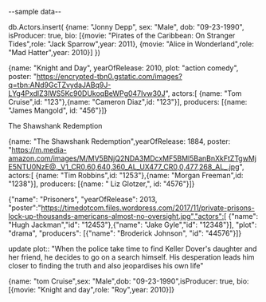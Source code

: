 
--sample data--

db.Actors.insert(
{name: "Jonny Depp",
sex: "Male",
dob: "09-23-1990",
isProducer: true,
 bio: [{movie: "Pirates of the Caribbean: On Stranger Tides",role: "Jack Sparrow",year: 2011},
	{movie: "Alice in Wonderland",role: "Mad Hatter",year: 2010}]
	})

{name: "Knight and Day",
yearOfRelease: 2010,
plot: "action comedy",
poster: "https://encrypted-tbn0.gstatic.com/images?q=tbn:ANd9GcTZvydaJABq9J-LYg4PxdlZ3lWS5Kc90DUkoqBeWPg047Ivw30J",
 actors:[ {name: "Tom Cruise",id: "123"},{name: "Cameron Diaz",id: "123"}],
 producers: [{name: "James Mangold", id: "456"}]}


The Shawshank Redemption

{name: "The Shawshank Redemption",yearOfRelease: 1884,
poster: "https://m.media-amazon.com/images/M/MV5BNjQ2NDA3MDcxMF5BMl5BanBnXkFtZTgwMjE5NTU0NzE@._V1_CR0,60,640,360_AL_UX477_CR0,0,477,268_AL_.jpg",
actors:[ {name: "Tim Robbins",id: "1253"},{name: "Morgan Freeman",id: "1238"}], 
producers: [{name: " Liz Glotzer,", id: "4576"}]}

{"name": "Prisoners",
"yearOfRelease": 2013,
"poster":"https://timedotcom.files.wordpress.com/2017/11/private-prisons-lock-up-thousands-americans-almost-no-oversight.jpg","actors":[ {"name": "Hugh Jackman","id": "12453"},{"name": "Jake Gyle","id": "12348"}],
"plot": "drama",
 "producers": [{"name": "Broderick Johnson", "id": "44576"}]}

 update plot::
 "When the police take time to find Keller Dover's daughter and her friend, he decides to go on a search himself. His desperation leads him closer to finding the truth and also jeopardises his own life"

{name: "tom Cruise",sex: "Male",dob: "09-23-1990",isProducer: true, bio: [{movie: "Knight and day",role: "Roy",year: 2010}]}
